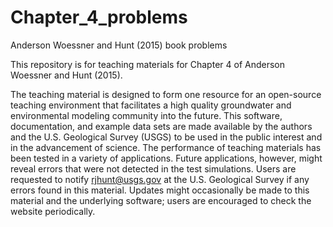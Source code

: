# Chapter_4_problems
Anderson Woessner and Hunt (2015) book problems 

This repository is for teaching materials for Chapter 4 of Anderson Woessner and Hunt (2015).  

The teaching material is designed to form one resource for an open-source teaching environment that facilitates a high quality groundwater and environmental modeling community into the future. This software, documentation, and example data sets are made available by the authors and the U.S. Geological Survey (USGS) to be used in the public interest and in the advancement of science. The performance of teaching materials has been tested in a variety of applications. Future applications, however, might reveal errors that were not detected in the test simulations. Users are requested to notify rjhunt@usgs.gov at the U.S. Geological Survey if any errors found in this material. Updates might occasionally be made to this material and the underlying software; users are encouraged to check the website periodically.
